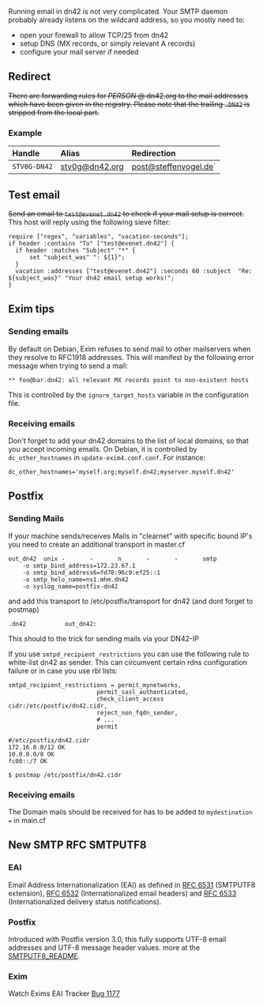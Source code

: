 Running email in dn42 is not very complicated.  Your SMTP daemon probably already listens on the wildcard address, so you mostly need to:

* open your firewall to allow TCP/25 from dn42
* setup DNS (MX records, or simply relevant A records)
* configure your mail server if needed

## Redirect
~~There are forwarding rules for _PERSON_ @ dn42.org to the mail addresses which have been given in the registry. Please note that the trailing `-DN42` is stripped from the local part.~~

### Example

| Handle       | Alias          | Redirection           |
|:------------ |:-------------- |:--------------------- |
| `STV0G-DN42` | stv0g@dn42.org | post@steffenvogel.de` |

## Test email

~~Send an email to `test@evenet.dn42` to check if your mail setup is correct.~~ This host will reply using the following
sieve filter:

```
require ["regex", "variables", "vacation-seconds"];
if header :contains "To" ["test@evenet.dn42"] {
  if header :matches "Subject" "*" {
      set "subject_was" ": ${1}";
  }
  vacation :addresses ["test@evenet.dn42"] :seconds 60 :subject  "Re: ${subject_was}" "Your dn42 email setup works!";
}
```

## Exim tips

### Sending emails

By default on Debian, Exim refuses to send mail to other mailservers when they resolve to RFC1918 addresses.  This will manifest by the following error message when trying to send a mail:

    ** foo@bar.dn42: all relevant MX records point to non-existent hosts

This is controlled by the `ignore_target_hosts` variable in the configuration file.

### Receiving emails

Don't forget to add your dn42 domains to the list of local domains, so that you accept incoming emails.  On Debian, it is controlled by `dc_other_hostnames` in `update-exim4.conf.conf`.  For instance:

    dc_other_hostnames='myself.org;myself.dn42;myserver.myself.dn42'


## Postfix

### Sending Mails
If your machine sends/receives Mails in "clearnet" with specific bound IP's you need to create an additional transport in master.cf

    out_dn42  unix -       -       n       -       -       smtp
        -o smtp_bind_address=172.23.67.1
        -o smtp_bind_address6=fd70:96c9:ef25::1
        -o smtp_helo_name=ns1.mhm.dn42
        -o syslog_name=postfix-dn42

and add this transport to /etc/postfix/transport for dn42 (and dont forget to postmap)

    .dn42           out_dn42:

This should to the trick for sending mails via your DN42-IP

If you use `smtpd_recipient_restrictions` you can use the following rule to white-list dn42 as sender.
This can circumvent certain rdns configuration failure or in case you use rbl lists:

```
smtpd_recipient_restrictions = permit_mynetworks,
                         permit_sasl_authenticated,
                         check_client_access cidr:/etc/postfix/dn42.cidr,
                         reject_non_fqdn_sender,
                         # ...
                         permit
```

```
#/etc/postfix/dn42.cidr
172.16.0.0/12 OK
10.0.0.0/8 OK
fc00::/7 OK
```

```
$ postmap /etc/postfix/dn42.cidr
```


### Receiving emails

The Domain mails should be received for has to be added to `mydestination =` in main.cf

## New SMTP RFC SMTPUTF8
### EAI
Email Address Internationalization (EAI) as defined in [RFC 6531](http://tools.ietf.org/html/rfc6531) (SMTPUTF8 extension), [RFC 6532](http://tools.ietf.org/html/rfc6532) (Internationalized email headers) and [RFC 6533](http://tools.ietf.org/html/rfc6533) (Internationalized delivery status notifications).
### Postfix
Introduced with Postfix version 3.0, this fully supports UTF-8 email addresses and UTF-8 message header values.
more at the [SMTPUTF8_README](http://www.postfix.org/SMTPUTF8_README.html).
### Exim
Watch Exims EAI Tracker [Bug 1177](http://bugs.exim.org/show_bug.cgi?id=1177)
